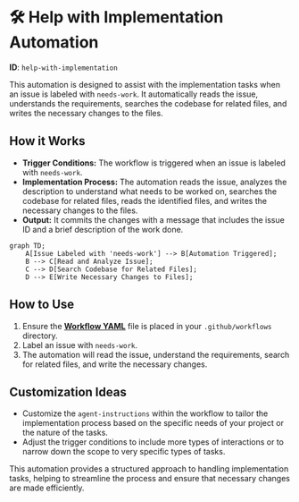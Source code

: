 # 🛠 Help with Implementation Automation

**ID**: `help-with-implementation`

This automation is designed to assist with the implementation tasks when an issue is labeled with `needs-work`. It automatically reads the issue, understands the requirements, searches the codebase for related files, and writes the necessary changes to the files.

## How it Works

- **Trigger Conditions:** The workflow is triggered when an issue is labeled with `needs-work`.
- **Implementation Process:** The automation reads the issue, analyzes the description to understand what needs to be worked on, searches the codebase for related files, reads the identified files, and writes the necessary changes to the files.
- **Output:** It commits the changes with a message that includes the issue ID and a brief description of the work done.

```mermaid
graph TD;
    A[Issue Labeled with 'needs-work'] --> B[Automation Triggered];
    B --> C[Read and Analyze Issue];
    C --> D[Search Codebase for Related Files];
    D --> E[Write Necessary Changes to Files];
```

## How to Use

1. Ensure the **[Workflow YAML](./workflow.yaml)** file is placed in your `.github/workflows` directory.
2. Label an issue with `needs-work`.
3. The automation will read the issue, understand the requirements, search for related files, and write the necessary changes.

## Customization Ideas

- Customize the `agent-instructions` within the workflow to tailor the implementation process based on the specific needs of your project or the nature of the tasks.
- Adjust the trigger conditions to include more types of interactions or to narrow down the scope to very specific types of tasks.

This automation provides a structured approach to handling implementation tasks, helping to streamline the process and ensure that necessary changes are made efficiently.